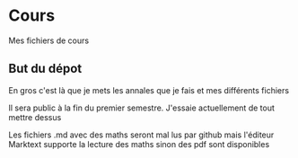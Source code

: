 # Cours

Mes fichiers de cours

## But du dépot

En gros c'est là que je mets les annales que je fais et mes différents fichiers

Il sera public à la fin du premier semestre. J'essaie actuellement de tout mettre dessus

Les fichiers .md avec des maths seront mal lus par github mais l'éditeur Marktext supporte la lecture des maths sinon des pdf sont disponibles
